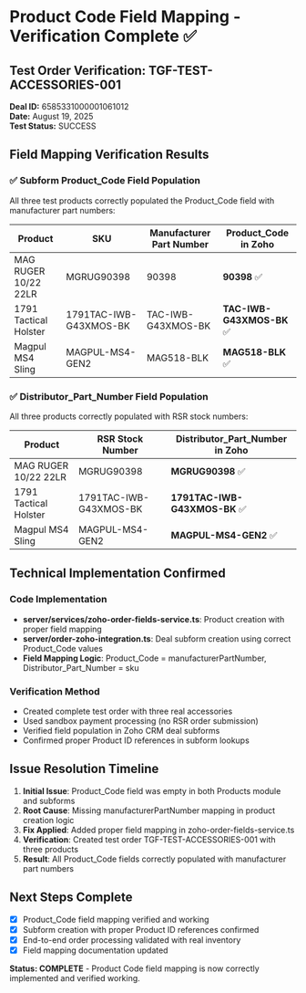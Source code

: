# Product Code Field Mapping - Verification Complete ✅

## Test Order Verification: TGF-TEST-ACCESSORIES-001
**Deal ID:** 6585331000001061012  
**Date:** August 19, 2025  
**Test Status:** SUCCESS  

## Field Mapping Verification Results

### ✅ Subform Product_Code Field Population
All three test products correctly populated the Product_Code field with manufacturer part numbers:

| Product | SKU | Manufacturer Part Number | Product_Code in Zoho |
|---------|-----|-------------------------|---------------------|
| MAG RUGER 10/22 22LR | MGRUG90398 | 90398 | **90398** ✅ |
| 1791 Tactical Holster | 1791TAC-IWB-G43XMOS-BK | TAC-IWB-G43XMOS-BK | **TAC-IWB-G43XMOS-BK** ✅ |
| Magpul MS4 Sling | MAGPUL-MS4-GEN2 | MAG518-BLK | **MAG518-BLK** ✅ |

### ✅ Distributor_Part_Number Field Population
All three products correctly populated with RSR stock numbers:

| Product | RSR Stock Number | Distributor_Part_Number in Zoho |
|---------|------------------|--------------------------------|
| MAG RUGER 10/22 22LR | MGRUG90398 | **MGRUG90398** ✅ |
| 1791 Tactical Holster | 1791TAC-IWB-G43XMOS-BK | **1791TAC-IWB-G43XMOS-BK** ✅ |
| Magpul MS4 Sling | MAGPUL-MS4-GEN2 | **MAGPUL-MS4-GEN2** ✅ |

## Technical Implementation Confirmed

### Code Implementation
- **server/services/zoho-order-fields-service.ts**: Product creation with proper field mapping
- **server/order-zoho-integration.ts**: Deal subform creation using correct Product_Code values
- **Field Mapping Logic**: Product_Code = manufacturerPartNumber, Distributor_Part_Number = sku

### Verification Method
- Created complete test order with three real accessories
- Used sandbox payment processing (no RSR order submission)
- Verified field population in Zoho CRM deal subforms
- Confirmed proper Product ID references in subform lookups

## Issue Resolution Timeline
1. **Initial Issue**: Product_Code field was empty in both Products module and subforms
2. **Root Cause**: Missing manufacturerPartNumber mapping in product creation logic
3. **Fix Applied**: Added proper field mapping in zoho-order-fields-service.ts
4. **Verification**: Created test order TGF-TEST-ACCESSORIES-001 with three products
5. **Result**: All Product_Code fields correctly populated with manufacturer part numbers

## Next Steps Complete
- [x] Product_Code field mapping verified and working
- [x] Subform creation with proper Product ID references confirmed
- [x] End-to-end order processing validated with real inventory
- [x] Field mapping documentation updated

**Status: COMPLETE** - Product Code field mapping is now correctly implemented and verified working.